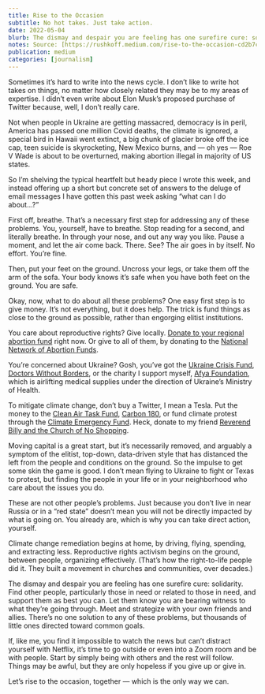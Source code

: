 ```yaml
---
title: Rise to the Occasion
subtitle: No hot takes. Just take action.
date: 2022-05-04
blurb: The dismay and despair you are feeling has one surefire cure: solidarity.
notes: Source: [https://rushkoff.medium.com/rise-to-the-occasion-cd2b7c147d80](https://rushkoff.medium.com/rise-to-the-occasion-cd2b7c147d80 "https://rushkoff.medium.com/rise-to-the-occasion-cd2b7c147d80")
publication: medium
categories: [journalism]
---
```


Sometimes it’s hard to write into the news cycle. I don’t like to write hot takes on things, no matter how closely related they may be to my areas of expertise. I didn’t even write about Elon Musk’s proposed purchase of Twitter because, well, I don’t really care.

Not when people in Ukraine are getting massacred, democracy is in peril, America has passed one million Covid deaths, the climate is ignored, a special bird in Hawaii went extinct, a big chunk of glacier broke off the ice cap, teen suicide is skyrocketing, New Mexico burns, and — oh yes — Roe V Wade is about to be overturned, making abortion illegal in majority of US states.

So I’m shelving the typical heartfelt but heady piece I wrote this week, and instead offering up a short but concrete set of answers to the deluge of email messages I have gotten this past week asking “what can I do about…?”

First off, breathe. That’s a necessary first step for addressing any of these problems. You, yourself, have to breathe. Stop reading for a second, and literally breathe. In through your nose, and out any way you like. Pause a moment, and let the air come back. There. See? The air goes in by itself. No effort. You’re fine.

Then, put your feet on the ground. Uncross your legs, or take them off the arm of the sofa. Your body knows it’s safe when you have both feet on the ground. You are safe.

Okay, now, what to do about all these problems? One easy first step is to give money. It’s not everything, but it does help. The trick is fund things as close to the ground as possible, rather than engorging elitist institutions.

You care about reproductive rights? Give locally. [Donate to your regional abortion fund](https://www.thecut.com/article/donate-abortion-fund-roe-v-wade-how-to-help.html) right now. Or give to all of them, by donating to the [National Network of Abortion Funds](https://donate.abortionfunds.org/give/323375/#!/donation/checkout).

You’re concerned about Ukraine? Gosh, you’ve got the [Ukraine Crisis Fund](https://my.care.org/site/Donation2), [Doctors Without Borders](https://www.doctorswithoutborders.org/what-we-do/where-we-work/ukraine), or the charity I support myself, [Afya Foundation](https://afyafoundation.org/campaign/ukraine/), which is airlifting medical supplies under the direction of Ukraine’s Ministry of Health.

To mitigate climate change, don’t buy a Twitter, I mean a Tesla. Put the money to the [Clean Air Task Fund](https://www.catf.us/), [Carbon 180](https://carbon180.org/), or fund climate protest through the [Climate Emergency Fund](https://www.climateemergencyfund.org/). Heck, donate to my friend [Reverend Billy and the Church of No Shopping](https://revbilly.com/).

Moving capital is a great start, but it’s necessarily removed, and arguably a symptom of the elitist, top-down, data-driven style that has distanced the left from the people and conditions on the ground. So the impulse to get some skin the game is good. I don’t mean flying to Ukraine to fight or Texas to protest, but finding the people in your life or in your neighborhood who care about the issues you do.

These are not other people’s problems. Just because you don’t live in near Russia or in a “red state” doesn’t mean you will not be directly impacted by what is going on. You already are, which is why you can take direct action, yourself.

Climate change remediation begins at home, by driving, flying, spending, and extracting less. Reproductive rights activism begins on the ground, between people, organizing effectively. (That’s how the right-to-life people did it. They built a movement in churches and communities, over decades.)

The dismay and despair you are feeling has one surefire cure: solidarity. Find other people, particularly those in need or related to those in need, and support them as best you can. Let them know you are bearing witness to what they’re going through. Meet and strategize with your own friends and allies. There’s no one solution to any of these problems, but thousands of little ones directed toward common goals.

If, like me, you find it impossible to watch the news but can’t distract yourself with Netflix, it’s time to go outside or even into a Zoom room and be with people. Start by simply being with others and the rest will follow. Things may be awful, but they are only hopeless if you give up or give in.

Let’s rise to the occasion, together — which is the only way we can.
